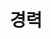 ---
widget: experience
active: true

weight: 30
title: "경력"
id: work

experience:
  - title: 백엔드 개발 인턴
    company: ㈜케이테크
    company_url: ""
    location: 전주
    date_start: "2023-12-26"
    date_end: "2024-02-14"
    description: |
      - Java 백엔드
---
